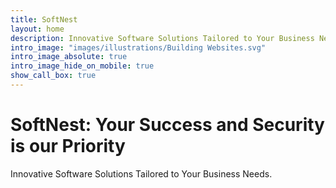 ```yaml
---
title: SoftNest
layout: home
description: Innovative Software Solutions Tailored to Your Business Needs.
intro_image: "images/illustrations/Building Websites.svg"
intro_image_absolute: true
intro_image_hide_on_mobile: true
show_call_box: true
---
```


# SoftNest: Your Success and Security is our Priority

Innovative Software Solutions Tailored to Your Business Needs.
